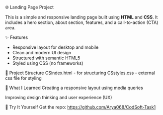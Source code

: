  🌐 Landing Page Project

  This is a simple and responsive landing page built using **HTML** and **CSS**. It includes a hero section, about section, features, and a call-to-action (CTA) area.

✨ Features

  - Responsive layout for desktop and mobile
  - Clean and modern UI design
  - Structured with semantic HTML5
  - Styled using CSS (no frameworks)
  
  📁 Project Structure
  CSindex.html - for structuring
  CSstyles.css -  external css file for styling 

🧠 What I Learned
  Creating a responsive layout using media queries
  
  Improving design thinking and user experience (UX)

🚀 Try It Yourself 
   Get the repo: https://github.com/Arya068/CodSoft-Task1


